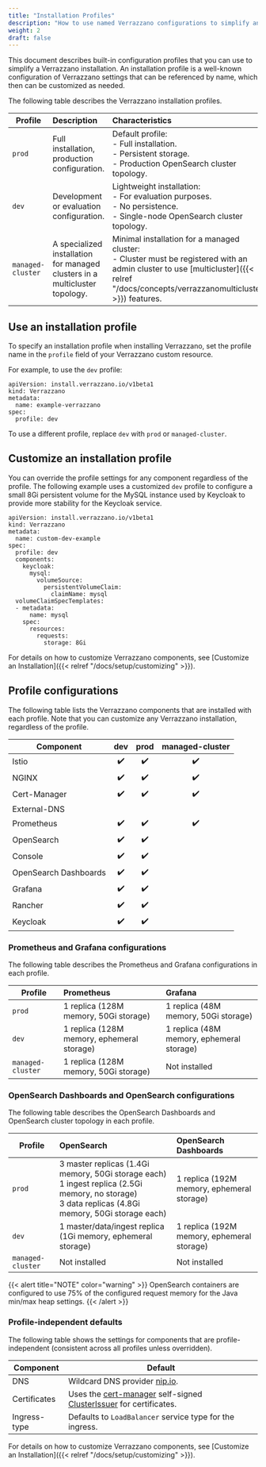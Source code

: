 ```yaml
---
title: "Installation Profiles"
description: "How to use named Verrazzano configurations to simplify an installation"
weight: 2
draft: false
---
```


This document describes built-in configuration profiles that you can use to simplify a Verrazzano installation.  An installation
profile is a well-known configuration of Verrazzano settings that can be referenced by name, which then can be
customized as needed.

The following table describes the Verrazzano installation profiles.

| Profile  | Description | Characteristics
| ------------- |:------------- |:-------------
| `prod` | Full installation, production configuration. | Default profile:<br/>- Full installation.<br/>- Persistent storage. <br/>- Production OpenSearch cluster topology.
| `dev` | Development or evaluation configuration. | Lightweight installation:<br/>- For evaluation purposes.<br/>- No persistence.<br/>- Single-node OpenSearch cluster topology.
| `managed-cluster` | A specialized installation for managed clusters in a multicluster topology. | Minimal installation for a managed cluster:<br/>- Cluster must be registered with an admin cluster to use [multicluster]({{< relref "/docs/concepts/verrazzanomulticluster" >}}) features.

## Use an installation profile

To specify an installation profile when installing Verrazzano, set the profile name in the `profile` field of your
Verrazzano custom resource.

For example, to use the `dev` profile:

```
apiVersion: install.verrazzano.io/v1beta1
kind: Verrazzano
metadata:
  name: example-verrazzano
spec:
  profile: dev
```

To use a different profile, replace `dev` with `prod` or `managed-cluster`.

## Customize an installation profile

You can override the profile settings for any component regardless of the profile.  The following example
uses a customized `dev` profile to configure a small 8Gi persistent volume for the MySQL instance used by Keycloak to
provide more stability for the Keycloak service.

```
apiVersion: install.verrazzano.io/v1beta1
kind: Verrazzano
metadata:
  name: custom-dev-example
spec:
  profile: dev
  components:
    keycloak:
      mysql:
        volumeSource:
          persistentVolumeClaim:
            claimName: mysql
  volumeClaimSpecTemplates:
  - metadata:
      name: mysql      
    spec:
      resources:
        requests:
          storage: 8Gi
```

For details on how to customize Verrazzano components, see [Customize an Installation]({{< relref "/docs/setup/customizing" >}}).

## Profile configurations

The following table lists the Verrazzano components that are installed with each profile.  Note that you can
customize any Verrazzano installation, regardless of the profile.

| Component | dev | prod | managed-cluster
| ------------- |:-------------: |:-------------: |:-------------:
| Istio | ✔️ | ✔️ | ✔️
| NGINX | ✔️ | ✔️ | ✔️
| Cert-Manager | ✔️ | ✔️ | ✔️
| External-DNS |️ |️ |
| Prometheus | ✔️ | ✔️ | ✔️
| OpenSearch | ✔️ | ✔️ |
| Console | ✔️ | ✔️ |
| OpenSearch Dashboards | ✔️ | ✔️ |  
| Grafana | ✔️ | ✔️ |  
| Rancher | ✔️ | ✔️ |    
| Keycloak | ✔️ | ✔️ |  

### Prometheus and Grafana configurations

The following table describes the Prometheus and Grafana configurations in each profile.

| Profile | Prometheus | Grafana
| ------------- |:------------- |:-------------
| `prod` | 1 replica (128M memory, 50Gi storage) | 1 replica (48M memory, 50Gi storage)
| `dev` | 1 replica (128M memory, ephemeral storage) | 1 replica (48M memory, ephemeral storage)
| `managed-cluster` | 1 replica (128M memory, 50Gi storage) | Not installed

### OpenSearch Dashboards and OpenSearch configurations

The following table describes the OpenSearch Dashboards and OpenSearch cluster topology in each profile.

| Profile | OpenSearch                                                                                                                                                | OpenSearch Dashboards
| ------------- |:----------------------------------------------------------------------------------------------------------------------------------------------------------|:-------------
| `prod` | 3 master replicas (1.4Gi memory, 50Gi storage each)<br/>1 ingest replica (2.5Gi memory, no storage)<br/>3 data replicas (4.8Gi memory, 50Gi storage each) | 1 replica (192M memory, ephemeral storage)
| `dev` | 1 master/data/ingest replica (1Gi memory, ephemeral storage)                                                                                              | 1 replica (192M memory, ephemeral storage)
| `managed-cluster` | Not installed                                                                                                                                             | Not installed

{{< alert title="NOTE" color="warning" >}}
OpenSearch containers are configured to use 75% of the configured request memory for the Java min/max heap settings.
{{< /alert >}}


### Profile-independent defaults

The following table shows the settings for components that are profile-independent (consistent across
all profiles unless overridden).

| Component | Default
| -------------|-------------
| DNS |  Wildcard DNS provider [nip.io](https://nip.io).
| Certificates | Uses the [cert-manager](https://cert-manager.io/) self-signed [ClusterIssuer](https://cert-manager.io/docs/reference/api-docs/#cert-manager.io/v1.ClusterIssuer) for certificates.
| Ingress-type | Defaults to `LoadBalancer` service type for the ingress.

For details on how to customize Verrazzano components, see [Customize an Installation]({{< relref "/docs/setup/customizing" >}}).
